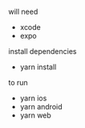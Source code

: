 will need
- xcode
- expo

install dependencies
- yarn install

to run
- yarn ios
- yarn android 
- yarn web